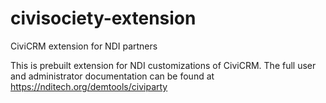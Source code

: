 # civisociety-extension
CiviCRM extension for NDI partners 

This is prebuilt extension for NDI customizations of CiviCRM. The full user and administrator documentation can be found at https://nditech.org/demtools/civiparty
